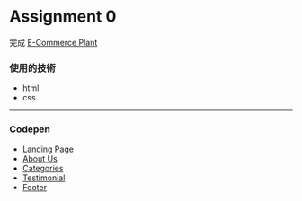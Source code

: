 # Assignment 0
完成 [E-Commerce Plant](https://www.figma.com/file/aJNi5JRmrKHsUNPhBq78j1/E-Commerce-Plant-Shop-Website-(Community)?node-id=0%3A1&t=z5c2UiMXPkJ0AYW3-1)

### 使用的技術
* html
* css

---
### Codepen
* [Landing Page](https://codepen.io/Pei-Chen-Chiu/pen/jOeGKaw)
* [About Us](https://codepen.io/Pei-Chen-Chiu/pen/XWxezrG)
* [Categories](https://codepen.io/Pei-Chen-Chiu/pen/gOBGXQe)
* [Testimonial](https://codepen.io/Pei-Chen-Chiu/pen/XWxeVQe)
* [Footer](https://codepen.io/Pei-Chen-Chiu/pen/LYgzQNX)
